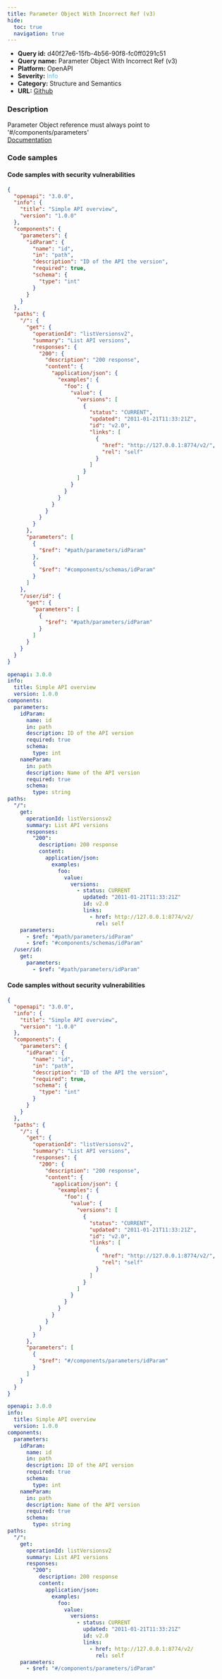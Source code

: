 ```yaml
---
title: Parameter Object With Incorrect Ref (v3)
hide:
  toc: true
  navigation: true
---
```


<style>
  .highlight .hll {
    background-color: #ff171742;
  }
  .md-content {
    max-width: 1100px;
    margin: 0 auto;
  }
</style>

-   **Query id:** d40f27e6-15fb-4b56-90f8-fc0ff0291c51
-   **Query name:** Parameter Object With Incorrect Ref (v3)
-   **Platform:** OpenAPI
-   **Severity:** <span style="color:#5bc0de">Info</span>
-   **Category:** Structure and Semantics
-   **URL:** [Github](https://github.com/Checkmarx/kics/tree/master/assets/queries/openAPI/3.0/parameter_object_incorrect_ref)

### Description
Parameter Object reference must always point to '#/components/parameters'<br>
[Documentation](https://swagger.io/specification/#parameter-object)

### Code samples
#### Code samples with security vulnerabilities
```json title="Positive test num. 1 - json file" hl_lines="56 67 59"
{
  "openapi": "3.0.0",
  "info": {
    "title": "Simple API overview",
    "version": "1.0.0"
  },
  "components": {
    "parameters": {
      "idParam": {
        "name": "id",
        "in": "path",
        "description": "ID of the API the version",
        "required": true,
        "schema": {
          "type": "int"
        }
      }
    }
  },
  "paths": {
    "/": {
      "get": {
        "operationId": "listVersionsv2",
        "summary": "List API versions",
        "responses": {
          "200": {
            "description": "200 response",
            "content": {
              "application/json": {
                "examples": {
                  "foo": {
                    "value": {
                      "versions": [
                        {
                          "status": "CURRENT",
                          "updated": "2011-01-21T11:33:21Z",
                          "id": "v2.0",
                          "links": [
                            {
                              "href": "http://127.0.0.1:8774/v2/",
                              "rel": "self"
                            }
                          ]
                        }
                      ]
                    }
                  }
                }
              }
            }
          }
        }
      },
      "parameters": [
        {
          "$ref": "#path/parameters/idParam"
        },
        {
          "$ref": "#components/schemas/idParam"
        }
      ]
    },
    "/user/id": {
      "get": {
        "parameters": [
          {
            "$ref": "#path/parameters/idParam"
          }
        ]
      }
    }
  }
}

```
```yaml title="Positive test num. 2 - yaml file" hl_lines="41 42 46"
openapi: 3.0.0
info:
  title: Simple API overview
  version: 1.0.0
components:
  parameters:
    idParam:
      name: id
      in: path
      description: ID of the API version
      required: true
      schema:
        type: int
    nameParam:
      in: path
      description: Name of the API version
      required: true
      schema:
        type: string
paths:
  "/":
    get:
      operationId: listVersionsv2
      summary: List API versions
      responses:
        "200":
          description: 200 response
          content:
            application/json:
              examples:
                foo:
                  value:
                    versions:
                      - status: CURRENT
                        updated: "2011-01-21T11:33:21Z"
                        id: v2.0
                        links:
                          - href: http://127.0.0.1:8774/v2/
                            rel: self
    parameters:
      - $ref: "#path/parameters/idParam"
      - $ref: "#components/schemas/idParam"
  /user/id:
    get:
      parameters:
        - $ref: "#path/parameters/idParam"

```


#### Code samples without security vulnerabilities
```json title="Negative test num. 1 - json file"
{
  "openapi": "3.0.0",
  "info": {
    "title": "Simple API overview",
    "version": "1.0.0"
  },
  "components": {
    "parameters": {
      "idParam": {
        "name": "id",
        "in": "path",
        "description": "ID of the API the version",
        "required": true,
        "schema": {
          "type": "int"
        }
      }
    }
  },
  "paths": {
    "/": {
      "get": {
        "operationId": "listVersionsv2",
        "summary": "List API versions",
        "responses": {
          "200": {
            "description": "200 response",
            "content": {
              "application/json": {
                "examples": {
                  "foo": {
                    "value": {
                      "versions": [
                        {
                          "status": "CURRENT",
                          "updated": "2011-01-21T11:33:21Z",
                          "id": "v2.0",
                          "links": [
                            {
                              "href": "http://127.0.0.1:8774/v2/",
                              "rel": "self"
                            }
                          ]
                        }
                      ]
                    }
                  }
                }
              }
            }
          }
        }
      },
      "parameters": [
        {
          "$ref": "#/components/parameters/idParam"
        }
      ]
    }
  }
}

```
```yaml title="Negative test num. 2 - yaml file"
openapi: 3.0.0
info:
  title: Simple API overview
  version: 1.0.0
components:
  parameters:
    idParam:
      name: id
      in: path
      description: ID of the API version
      required: true
      schema:
        type: int
    nameParam:
      in: path
      description: Name of the API version
      required: true
      schema:
        type: string
paths:
  "/":
    get:
      operationId: listVersionsv2
      summary: List API versions
      responses:
        "200":
          description: 200 response
          content:
            application/json:
              examples:
                foo:
                  value:
                    versions:
                      - status: CURRENT
                        updated: "2011-01-21T11:33:21Z"
                        id: v2.0
                        links:
                          - href: http://127.0.0.1:8774/v2/
                            rel: self
    parameters:
      - $ref: "#/components/parameters/idParam"

```
